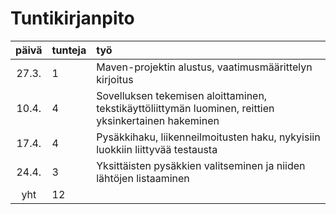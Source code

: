# Tuntikirjanpito

| päivä | tunteja | työ |
| :----:|:--------| :---|
| 27.3. | 1       | Maven-projektin alustus, vaatimusmäärittelyn kirjoitus |
| 10.4. | 4       | Sovelluksen tekemisen aloittaminen, tekstikäyttöliittymän luominen, reittien yksinkertainen hakeminen |
| 17.4. | 4       | Pysäkkihaku, liikenneilmoitusten haku, nykyisiin luokkiin liittyvää testausta |
| 24.4. | 3       | Yksittäisten pysäkkien valitseminen ja niiden lähtöjen listaaminen  |
| yht   | 12      | |

